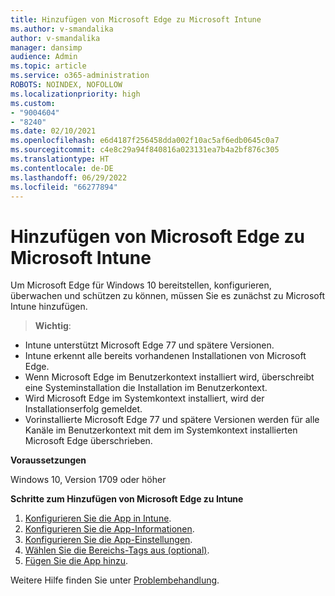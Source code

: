 ```yaml
---
title: Hinzufügen von Microsoft Edge zu Microsoft Intune
ms.author: v-smandalika
author: v-smandalika
manager: dansimp
audience: Admin
ms.topic: article
ms.service: o365-administration
ROBOTS: NOINDEX, NOFOLLOW
ms.localizationpriority: high
ms.custom:
- "9004604"
- "8240"
ms.date: 02/10/2021
ms.openlocfilehash: e6d4187f256458dda002f10ac5af6edb0645c0a7
ms.sourcegitcommit: c4e8c29a94f840816a023131ea7b4a2bf876c305
ms.translationtype: HT
ms.contentlocale: de-DE
ms.lasthandoff: 06/29/2022
ms.locfileid: "66277894"
---
```

# <a name="add-microsoft-edge-to-microsoft-intune"></a>Hinzufügen von Microsoft Edge zu Microsoft Intune

Um Microsoft Edge für Windows 10 bereitstellen, konfigurieren, überwachen und schützen zu können, müssen Sie es zunächst zu Microsoft Intune hinzufügen.

> **Wichtig**:
- Intune unterstützt Microsoft Edge 77 und spätere Versionen.
- Intune erkennt alle bereits vorhandenen Installationen von Microsoft Edge.
- Wenn Microsoft Edge im Benutzerkontext installiert wird, überschreibt eine Systeminstallation die Installation im Benutzerkontext.
- Wird Microsoft Edge im Systemkontext installiert, wird der Installationserfolg gemeldet.
- Vorinstallierte Microsoft Edge 77 und spätere Versionen werden für alle Kanäle im Benutzerkontext mit dem im Systemkontext installierten Microsoft Edge überschrieben.

**Voraussetzungen**

Windows 10, Version 1709 oder höher

**Schritte zum Hinzufügen von Microsoft Edge zu Intune**

1. [Konfigurieren Sie die App in Intune](https://docs.microsoft.com/mem/intune/apps/apps-windows-edge).
2. [Konfigurieren Sie die App-Informationen](https://docs.microsoft.com/mem/intune/apps/apps-windows-edge).
3. [Konfigurieren Sie die App-Einstellungen](https://docs.microsoft.com/mem/intune/apps/apps-windows-edge).
4. [Wählen Sie die Bereichs-Tags aus (optional)](https://docs.microsoft.com/mem/intune/apps/apps-windows-edge).
5. [Fügen Sie die App hinzu](https://docs.microsoft.com/mem/intune/apps/apps-windows-edge).

Weitere Hilfe finden Sie unter [Problembehandlung](https://docs.microsoft.com/mem/intune/apps/apps-windows-edge).




